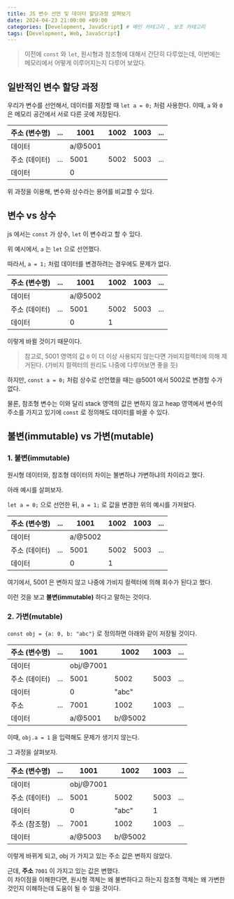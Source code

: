 ```yaml
---
title: JS 변수 선언 및 데이터 할당과정 살펴보기
date: 2024-04-23 21:00:00 +09:00
categories: [Development, JavaScript] # 메인 카테고리 , 보조 카테고리
tags: [Development, Web, JavaScript]
---
```


> 이전에 `const` 와 `let`, 원시형과 참조형에 대해서 간단히 다루었는데, 이번에는 메모리에서 어떻게 이루어지는지 다루어 보았다.

## 일반적인 변수 할당 과정

우리가 변수를 선언해서, 데이터를 저장할 때 `let a = 0;` 처럼 사용한다.
이때, `a` 와 `0` 은 메모리 공간에서 서로 다른 곳에 저장된다.

| 주소 (변수명) | ... | 1001    | 1002 | 1003 | ... |
| ------------- | --- | ------- | ---- | ---- | --- |
| 데이터        |     | a/@5001 |      |      |     |
| 주소 (데이터) | ... | 5001    | 5002 | 5003 | ... |
| 데이터        |     | 0       |      |      |     |

위 과정을 이용해, 변수와 상수라는 용어를 비교할 수 있다.

## 변수 vs 상수

js 에서는 `const` 가 상수, `let` 이 변수라고 할 수 있다.

위 예시에서, `a` 는 `let` 으로 선언했다.

따라서, `a = 1;` 처럼 데이터를 변경하려는 경우에도 문제가 없다.

| 주소 (변수명) | ... | 1001    | 1002 | 1003 | ... |
| ------------- | --- | ------- | ---- | ---- | --- |
| 데이터        |     | a/@5002 |      |      |     |
| 주소 (데이터) | ... | 5001    | 5002 | 5003 | ... |
| 데이터        |     | 0       | 1    |      |     |

이렇게 바뀔 것이기 때문이다.

> 참고로, 5001 영역의 값 `0` 이 더 이상 사용되지 않는다면 가비지컬렉터에 의해 제거된다. (가비지 컬렉터의 원리도 나중에 다루어보면 좋을 듯)

하지만, `const a = 0;` 처럼 상수로 선언했을 때는 @5001 에서 5002로 변경할 수가 없다.

물론, 참조형 변수는 이와 달리 stack 영역의 값은 변하지 않고 heap 영역에서 변수의 주소를 가지고 있기에 `const` 로 정의해도 데이터를 바꿀 수 있다.

## 불변(immutable) vs 가변(mutable)

### 1. 불변(immutable)

원시형 데이터와, 참조형 데이터의 차이는 불변하냐 가변하냐의 차이라고 했다.

아래 예시를 살펴보자.

`let a = 0;` 으로 선언한 뒤, `a = 1;` 로 값을 변경한 위의 예시를 가져왔다.

| 주소 (변수명) | ... | 1001    | 1002 | 1003 | ... |
| ------------- | --- | ------- | ---- | ---- | --- |
| 데이터        |     | a/@5002 |      |      |     |
| 주소 (데이터) | ... | 5001    | 5002 | 5003 | ... |
| 데이터        |     | 0       | 1    |      |     |

여기에서, 5001 은 변하지 않고 나중에 가비지 컬렉터에 의해 회수가 된다고 했다.

이런 것을 보고 **불변(immutable)** 하다고 말하는 것이다.

### 2. 가변(mutable)

`const obj = {a: 0, b: "abc"}` 로 정의하면 아래와 같이 저장될 것이다.

| 주소 (변수명) | ... | 1001      | 1002    | 1003 | ... |
| ------------- | --- | --------- | ------- | ---- | --- |
| 데이터        |     | obj/@7001 |         |      |     |
| 주소 (데이터) | ... | 5001      | 5002    | 5003 | ... |
| 데이터        |     | 0         | "abc"   |      |     |
| 주소          | ... | 7001      | 1002    | 1003 | ... |
| 데이터        |     | a/@5001   | b/@5002 |      |     |

이때, `obj.a = 1` 을 입력해도 문제가 생기지 않는다.

그 과정을 살펴보자.

| 주소 (변수명) | ... | 1001      | 1002    | 1003 | ... |
| ------------- | --- | --------- | ------- | ---- | --- |
| 데이터        |     | obj/@7001 |         |      |     |
| 주소 (데이터) | ... | 5001      | 5002    | 5003 | ... |
| 데이터        |     | 0         | "abc"   | 1    |     |
| 주소 (참조형) | ... | 7001      | 1002    | 1003 | ... |
| 데이터        |     | a/@5003   | b/@5002 |      |     |

이렇게 바뀌게 되고, obj 가 가지고 있는 주소 값은 변하지 않았다.

근데, **주소** `7001` 이 가지고 있는 값은 변했다.  
이 차이점을 이해한다면, 원시형 객체는 왜 불변하다고 하는지
참조형 객체는 왜 가변한 것인지 이해하는데 도움이 될 수 있을 것이다.
